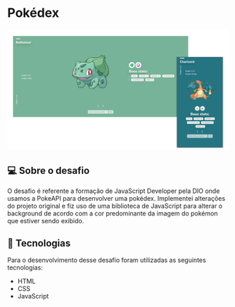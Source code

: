 # Pokédex

![Screenshot_1](/src/assets/images/preview.png)



## 💻 Sobre o desafio

O desafio é referente a formação de JavaScript Developer pela DIO onde usamos a PokeAPI para desenvolver uma pokédex. Implementei alterações do projeto original e fiz uso de uma biblioteca de JavaScript para alterar o background de acordo com a cor predominante da imagem do pokémon que estiver sendo exibido.

## 🧪 Tecnologias

Para o desenvolvimento desse desafio foram utilizadas as seguintes tecnologias:

- HTML
- CSS
- JavaScript